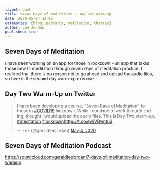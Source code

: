 ```yaml
---
layout: post
title: Seven Days of Meditation - Day Two Warm-Up
date: 2020-05-04 13:09
categories: [blog, podcasts, meditation, therapy]
author: Lee Jordan
published: true
---
```


<h2>Seven Days of Meditation</H2>

I have been working on an app for those in lockdown - an app that takes those new to meditation through seven days of meditation practice. I realised that there is no reason not to go ahead and upload the audio files, so here is the second day warm-up exercise.

<h2>Day Two Warm-Up on Twitter</H2>

<blockquote class="twitter-tweet"><p lang="en" dir="ltr">I have been developing a course, &quot;Seven Days of Meditation&quot; for those in <a href="https://twitter.com/hashtag/COVID19?src=hash&amp;ref_src=twsrc%5Etfw">#COVID19</a> lockdown. While I continue to work through coding, thought I would upload the audio files. This is Day Two warm-up. <a href="https://twitter.com/hashtag/meditation?src=hash&amp;ref_src=twsrc%5Etfw">#meditation</a> <a href="https://twitter.com/hashtag/lockdown?src=hash&amp;ref_src=twsrc%5Etfw">#lockdown</a><a href="https://t.co/ewjVBwntu3">https://t.co/ewjVBwntu3</a></p>&mdash; Lee (@geraldleejordan) <a href="https://twitter.com/geraldleejordan/status/1257114006780698625?ref_src=twsrc%5Etfw">May 4, 2020</a></blockquote> <script async src="https://platform.twitter.com/widgets.js" charset="utf-8"></script> 

<h2>Seven Days of Meditation Podcast</H2>

<a href="https://soundcloud.com/geraldleejordan/7-days-of-meditation-day-two-warmup" title="Seven Days of Meditation Podcast" target="_blank" rel="nofollow">https://soundcloud.com/geraldleejordan/7-days-of-meditation-day-two-warmup</a>
